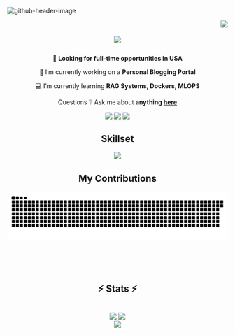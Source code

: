 
![github-header-image](https://github.com/atharvadumbre/atharvadumbre/assets/59522832/3927ea1e-b8d8-46a8-8fd9-25c7f3878d5e)



<img align="right" src="https://visitor-badge.laobi.icu/badge?page_id=atharvadumbre.atharvadumbre" />

<h1 align="center">
    <img src="https://readme-typing-svg.herokuapp.com/?font=Righteous&pause=1000&size=35&center=true&vCenter=true&width=500&height=70&duration=4000&lines=Hello+There!+🙋‍♂️;+My+name+is+Atharva+Dumbre!;" />
</h1>

<div align="center">

  🔎 **Looking for full-time opportunities in USA**
  
  🔨 I’m currently working on a **Personal Blogging Portal**
  
  💻 I’m currently learning **RAG Systems, Dockers, MLOPS**
  
  Questions ❔ Ask me about **anything [here](https://github.com/atharvadumbre/atharvadumbre/issues)**

 </div>
 
<div align="center"> 
  <a href="mailto:atharva.dumbre1@gmail.com">
    <img src="https://img.shields.io/badge/Gmail-333333?style=flat&logo=gmail&logoColor=red" />
  </a>
  <a href="https://www.linkedin.com/in/atharvadumbre/" target="_blank">
    <img src="https://img.shields.io/badge/LinkedIn-0077B5?style=flat&logo=linkedin&logoColor=white" target="_blank" />
  </a>
  <a href="https://atharvadumbre.github.io/" target="_blank">
     <img src="https://img.shields.io/badge/Portfolio-FF5722?style=flat&logo=todoist&logoColor=white" target="_blank" />
  </a>
</div>

<div align="center">
    <h2> Skillset </h2>
<img src="https://skillicons.dev/icons?i=html,css,js,anaconda,aws,azure,gcp,bootstrap,c,discord,docker,eclipse,express,fastapi,flask,git,github,githubactions,java,linux,mongodb,mysql,nodejs,notion,npm,opencv,p5js,php,pkl,postgres,postman,powershell,pycharm,py,pytorch,r,react,redhat,redis,regex,sublime,sklearn,tailwind,tensorflow,ts,ubuntu,visualstudio,vscode&perline=12" />
</div>

<div align="center">
  <h2> My Contributions </h2>
  <img alt="snake eating my contributions" src="https://raw.githubusercontent.com/atharvadumbre/atharvadumbre/output/github-contribution-grid-snake-dark.svg" />
  
  <br/><br/><br/>
</div>

<h2 align="center">⚡ Stats ⚡</h2>
<br>

<div align=center>
    <img width=400 src="https://github-readme-stats.vercel.app/api?username=atharvadumbre&theme=great-gatsby&hide_border=false&include_all_commits=true&count_private=false&rank_icon=github&border_radius=10"/>
    <img width=400 src="https://github-readme-streak-stats.herokuapp.com/?user=atharvadumbre&theme=great-gatsby&hide_border=false" />
    <br/>
    <img width=350 src="https://github-readme-stats.vercel.app/api/top-langs/?username=atharvadumbre&theme=great-gatsby&hide_border=false&include_all_commits=false&count_private=false&layout=compact"/>

</div>

